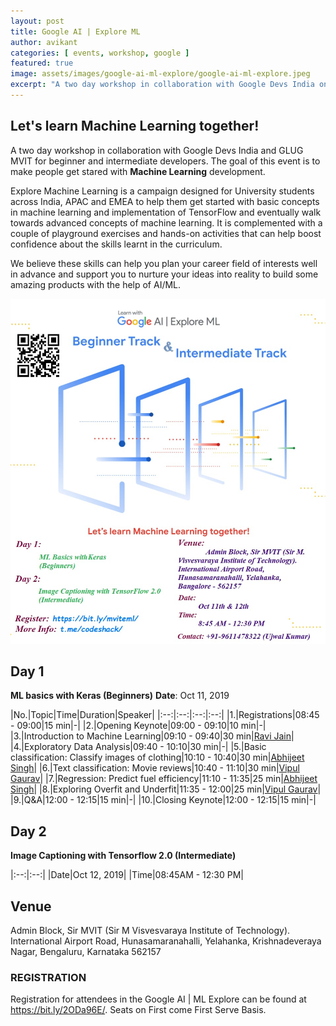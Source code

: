 ```yaml
---
layout: post
title: Google AI | Explore ML
author: avikant
categories: [ events, workshop, google ]
featured: true
image: assets/images/google-ai-ml-explore/google-ai-ml-explore.jpeg
excerpt: "A two day workshop in collaboration with Google Devs India on AI Development."
---
```

## Let's learn Machine Learning together!
A two day workshop in collaboration with Google Devs India and GLUG MVIT for beginner and intermediate developers.
The goal of this event is to make people get stared with **Machine Learning** development.

Explore Machine Learning is a campaign designed for University students across India, APAC and EMEA to help them get started with basic concepts in machine learning and implementation of TensorFlow and eventually walk towards advanced concepts of machine learning. It is complemented with a couple of playground exercises and hands-on activities that can help boost confidence about the skills learnt in the curriculum.

We believe these skills can help you plan your career field of interests well in advance and support you to nurture your ideas into reality to build some amazing products with the help of
AI/ML.

<!-- ![](/assets/images/mozilla/mozilla-india-dark.jpg)

We're proud to announce [Mozilla](https://www.mozilla.org/) as the official sponsor for the event, and Ms. [Shina Dhingra](https://reps.mozilla.org/u/shina_dhingra/) from the Mozilla Reps community as a technical mentor for the event. -->

![](/assets/images/google-ai-ml-explore/google-ai-ml-explore2.jpeg)


## Day 1
**ML basics with Keras (Beginners)**
**Date**: Oct 11, 2019

|No.|Topic|Time|Duration|Speaker|
|:--:|:--:|:--:|:--:|
|1.|Registrations|08:45 - 09:00|15 min|-|
|2.|Opening Keynote|09:00 - 09:10|10 min|-|
|3.|Introduction to Machine Learning|09:10 - 09:40|30 min|[Ravi Jain](https://www.linkedin.com/in/ravi-jain-59941116a/)|
|4.|Exploratory Data Analysis|09:40 - 10:10|30 min|-|
|5.|Basic classification: Classify images of clothing|10:10 - 10:40|30 min|[Abhijeet Singh](https://www.absingh.com/)|
|6.|Text classification: Movie reviews|10:40 - 11:10|30 min|[Vipul Gaurav](https://www.linkedin.com/in/vipul-gaurav/)|
|7.|Regression: Predict fuel efficiency|11:10 - 11:35|25 min|[Abhijeet Singh](https://www.absingh.com/)|
|8.|Exploring Overfit and Underfit|11:35 - 12:00|25 min|[Vipul Gaurav](https://www.linkedin.com/in/vipul-gaurav/)|
|9.|Q&A|12:00 - 12:15|15 min|-|
|10.|Closing Keynote|12:00 - 12:15|15 min|-|


## Day 2
**Image Captioning with Tensorflow 2.0 (Intermediate)**

|:--:|:--:|
|Date|Oct 12, 2019|
|Time|08:45AM - 12:30 PM|

## Venue
Admin Block, Sir MVIT (Sir M Visvesvaraya Institute of Technology).
International Airport Road, Hunasamaranahalli, Yelahanka, Krishnadeveraya Nagar, Bengaluru, Karnataka 562157


<!-- #### Note

* Virtual Registration: The registration is just for the official purpose and all the decisions regarding mentors, prizes and goodies will be based on this registration.
* Final Registration is compulsory for all the candidates. Link of which will be shared later.
* All the final timings of the day for online submission and receiving confirmation is by 12 midnight. -->



### REGISTRATION
Registration for attendees in the Google AI | ML Explore can be found at <https://bit.ly/2ODa96E/>.
Seats on First come First Serve Basis.
